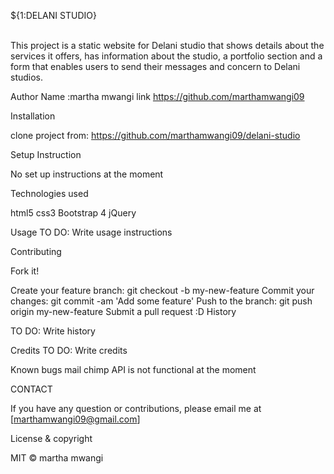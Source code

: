 ${1:DELANI STUDIO}

<br>This project is a static website for Delani studio that shows details about the services it offers, has information about the studio, a portfolio section and a form that enables users to send their messages and concern to Delani studios.

Author
Name :martha mwangi link https://github.com/marthamwangi09

Installation

clone project from: https://github.com/marthamwangi09/delani-studio

Setup Instruction

No set up instructions at the moment

Technologies used

html5 css3 Bootstrap 4 jQuery

Usage
TO DO: Write usage instructions

Contributing

Fork it!

Create your feature branch: git checkout -b my-new-feature
Commit your changes: git commit -am 'Add some feature'
Push to the branch: git push origin my-new-feature
Submit a pull request :D
History

TO DO: Write history

Credits
TO DO: Write credits

Known bugs
mail chimp API is not functional at the moment

CONTACT

If you have any question or contributions, please email me at [marthamwangi09@gmail.com]

License & copyright

MIT © martha mwangi
